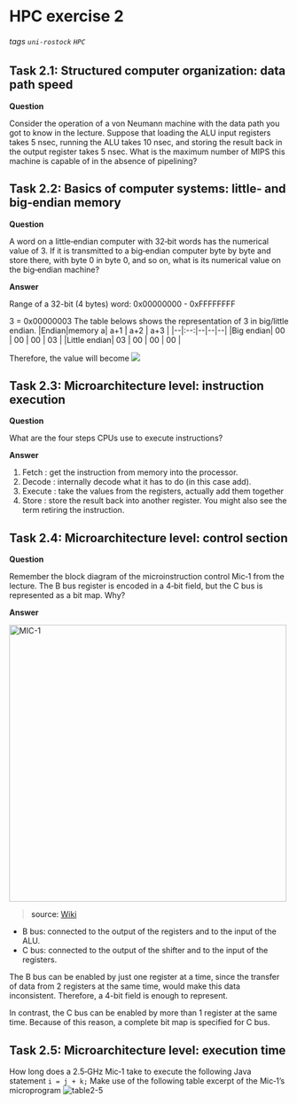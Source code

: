 # HPC exercise 2
###### tags `uni-rostock` `HPC`

<a name="t1">

## Task 2.1: Structured computer organization: data path speed
**Question**

Consider the operation of a von Neumann machine with the data path you got to know in the lecture. Suppose that loading the ALU input registers takes 5 nsec, running the ALU takes 10 nsec, and storing the result back in the output register takes 5 nsec. What is the maximum number of MIPS this machine is capable of in the absence of pipelining?

<a name="t2">

## Task 2.2: Basics of computer systems: little‐	and big‐endian memory
**Question**

A word on a little‐endian computer with 32‐bit words has the numerical value of 3. If it is transmitted to a big‐endian computer byte by byte and store there, with byte 0 in byte 0, and so on, what is its numerical value on the big‐endian machine?

**Answer**

Range of a 32-bit (4 bytes) word: 0x00000000 - 0xFFFFFFFF

3 = 0x00000003
The table belows shows the representation of 3 in big/little endian.
|Endian|memory a| a+1 | a+2 | a+3 |
|--|:--:|--|--|--|
|Big endian| 00 | 00 | 00 | 03 |
|Little endian| 03 | 00 | 00 | 00 |

Therefore, the value will become <img src="https://render.githubusercontent.com/render/math?math=3 \times 2^6">


<a name="t3">

## Task 2.3: Microarchitecture level: instruction execution
**Question**

What are the four steps CPUs use to execute instructions?

**Answer**

1. Fetch : get the instruction from memory into the processor.
2. Decode : internally decode what it has to do (in this case add).
3. Execute : take the values from the registers, actually add them together
4. Store : store the result back into another register. You might also see the term retiring the instruction.

<a name="t4">

## Task 2.4: Microarchitecture level: control section
**Question**

Remember the block diagram of the microinstruction control Mic‐1 from the lecture. The B bus register is encoded in a 4‐bit field, but the C bus is represented as a bit map. Why?

**Answer**

<img alt="MIC-1" src="https://upload.wikimedia.org/wikipedia/it/d/db/Mic-1.jpg" width="500">

> source: [Wiki](https://it.wikipedia.org/wiki/MIC-1)

* B bus: connected to the output of the registers and to the input of the ALU.
* C bus: connected to the output of the shifter and to the input of the registers.

The B bus can be enabled by just one register at a time, since the transfer of data from 2 registers at the same time, would make this data inconsistent. Therefore, a 4-bit field is enough to represent.

In contrast, the C bus can be enabled by more than 1 register at the same time. Because of this reason, a complete bit map is specified for C bus.

<a name="t5">

## Task 2.5: Microarchitecture level: execution time
How long does a 2.5‐GHz Mic‐1 take to execute the following Java statement
```i = j + k;```
Make use of the following table excerpt of the Mic‐1’s microprogram 
![table2-5](/image/table2-5.png)
